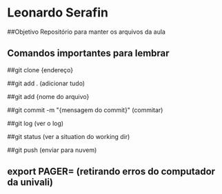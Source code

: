 # Leonardo Serafin

##Objetivo
Repositório para manter os arquivos da aula

## Comandos importantes para lembrar

##git clone {endereço}

##git add . (adicionar tudo)

##git add {nome do arquivo}

##git commit -m "{mensagem do commit}" (commitar)

##git log (ver o log)

##git status (ver a situation do working dir)

##git push (enviar para nuvem)

## export PAGER= (retirando erros do computador da univali)
